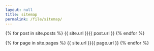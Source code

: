 ```yaml
---
layout: null
title: sitemap
permalink: /file/sitemap/
---
```


{% for post in site.posts %}
{{ site.url }}{{ post.url }}
{% endfor %}


{% for page in site.pages %}
{{ site.url }}{{ page.url }}
{% endfor %}
